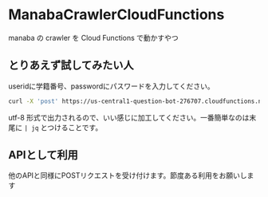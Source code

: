 # ManabaCrawlerCloudFunctions
manaba の crawler を Cloud Functions で動かすやつ


## とりあえず試してみたい人
useridに学籍番号、passwordにパスワードを入力してください。
```bash
curl -X 'post' https://us-central1-question-bot-276707.cloudfunctions.net/manaba_unsubmitted/?userid=学籍番号&password=パスワード
```

utf-8 形式で出力されるので、いい感じに加工してください。一番簡単なのは末尾に `| jq` とつけることです。

## APIとして利用
他のAPIと同様にPOSTリクエストを受け付けます。節度ある利用をお願いします
